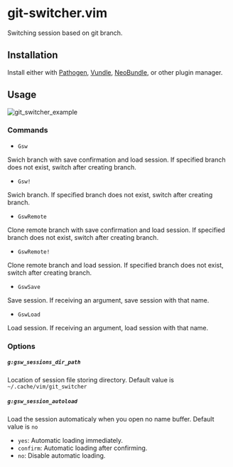 # git-switcher.vim  

Switching session based on git branch.  

## Installation  

Install either with [Pathogen](https://github.com/tpope/vim-pathogen), [Vundle](https://github.com/gmarik/Vundle.vim), [NeoBundle](https://github.com/Shougo/neobundle.vim), or other plugin manager.  

## Usage  

![git_switcher_example](https://raw.githubusercontent.com/wiki/ToruIwashita/git-switcher.vim/images/git_switcher_example_new.gif)  

### Commands  

 - `Gsw`  

Swich branch with save confirmation and load session. If specified branch does not exist, switch after creating branch.  

 - `Gsw!`  

Swich branch. If specified branch does not exist, switch after creating branch.  

 - `GswRemote`  

Clone remote branch with save confirmation and load session. If specified branch does not exist, switch after creating branch.  

 - `GswRemote!`  

Clone remote branch and load session. If specified branch does not exist, switch after creating branch.  

 - `GswSave`  

Save session. If receiving an argument, save session with that name.  

 - `GswLoad`  

Load session. If receiving an argument, load session with that name.  

### Options  

##### `g:gsw_sessions_dir_path`  

Location of session file storing directory. Default value is `~/.cache/vim/git_switcher`  

##### `g:gsw_session_autoload`  

Load the session automaticaly when you open no name buffer. Default value is `no`  

 - `yes`: Automatic loading immediately.  
 - `confirm`: Automatic loading after confirming.  
 - `no`: Disable automatic loading.  
